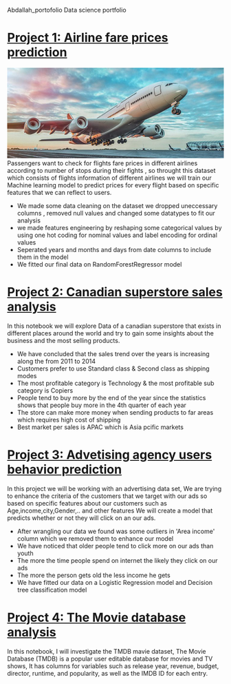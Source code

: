 Abdallah_portofolio
Data science portfolio

# [Project 1: Airline fare prices prediction](https://github.com/Aellawah/Airline-fare-prices-prediction/blob/main/Airline%20prices%20prediction.ipynb)
![](/Images/WWS-AirlinesAirports-720x300.jpg)
Passengers want to check for flights fare prices in different airlines according to number of stops during their fights , so throught this dataset which consists of flights information of different airlines we will train our Machine learning model to predict prices for every flight based on specific features that we can reflect to users.

* We made some data cleaning on the dataset we dropped uneccessary columns , removed null values and changed some datatypes to fit our analysis
* we made features engineering by reshaping some categorical values by using one hot coding for nominal values and label encoding for ordinal values
* Seperated years and months and days from date columns to include them in the model
* We fitted our final data on RandomForestRegressor model


# [Project 2: Canadian superstore sales analysis](https://github.com/Aellawah/Canadian-superstore-sales-analysis/blob/main/Canadian%20Superstore%20sales.ipynb)

In this notebook we will explore Data of a canadian superstore that exists in different places around the world and try to gain some insights about the business and the most selling products.

* We have concluded that the sales trend over the years is increasing along the from 2011 to 2014
* Customers prefer to use Standard class & Second class as shipping modes
* The most profitable category is Technology & the most profitable sub category is Copiers
* People tend to buy more by the end of the year since the statistics shows that people buy more in the 4th quarter of each year
* The store can make more money when sending products to far areas which requires high cost of shipping 
* Best market per sales is APAC which is Asia pcific markets


# [Project 3: Advetising agency users behavior prediction](https://github.com/Aellawah/Advetising-agency-users-behaviorprediction/blob/main/Advertising%20agency%20dataset.ipynb)

In this project we will be working with an advertising data set, We are trying to enhance the criteria of the customers that we target with our ads so based on specific features about our customers such as Age,income,city,Gender,.. and other features We will create a model that predicts whether or not they will click on an our ads.

* After wrangling our data we found was some outliers in 'Area income' column which we removed them to enhance our model
* We have noticed that older people tend to click more on our ads than youth
* The more the time people spend on internet the likely they click on our ads
* The more the person gets old the less income he gets
* We have fitted our data on a Logistic Regression model and Decision tree classification model

# [Project 4: The Movie database analysis](https://github.com/Aellawah/The-Movie-database-analysis-/blob/main/TMDB.ipynb)

In this notebook, I will investigate the TMDB mavie dataset, The Movie Database (TMDB) is a popular user editable database for movies and TV shows, It has columns for variables such as release year, revenue, budget, director, runtime, and popularity, as well as the IMDB ID for each entry.


